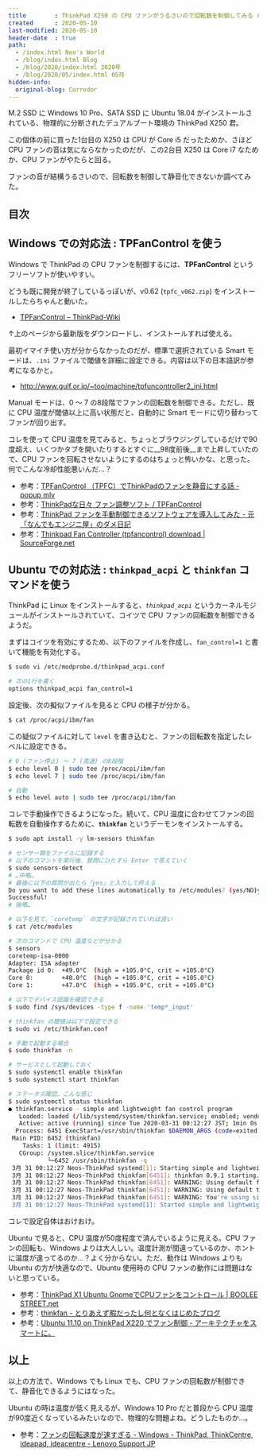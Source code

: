 ```yaml
---
title        : ThinkPad X250 の CPU ファンがうるさいので回転数を制御してみる (Windows・Ubuntu 両方)
created      : 2020-05-10
last-modified: 2020-05-10
header-date  : true
path:
  - /index.html Neo's World
  - /blog/index.html Blog
  - /blog/2020/index.html 2020年
  - /blog/2020/05/index.html 05月
hidden-info:
  original-blog: Corredor
---
```


M.2 SSD に Windows 10 Pro、SATA SSD に Ubuntu 18.04 がインストールされている、物理的に分断されたデュアルブート環境の ThinkPad X250 君。

この個体の前に買った1台目の X250 は CPU が Core i5 だったためか、さほど CPU ファンの音は気にならなかったのだが、この2台目 X250 は Core i7 なためか、CPU ファンがやたらと回る。

ファンの音が結構うるさいので、回転数を制御して静音化できないか調べてみた。

## 目次

## Windows での対応法 : TPFanControl を使う

Windows で ThinkPad の CPU ファンを制御するには、__TPFanControl__ というフリーソフトが使いやすい。

どうも既に開発が終了しているっぽいが、v0.62 (`tpfc_v062.zip`) をインストールしたらちゃんと動いた。

- [TPFanControl – ThinkPad-Wiki](https://thinkwiki.de/TPFanControl)

↑上のページから最新版をダウンロードし、インストールすれば使える。

最初イマイチ使い方が分からなかったのだが、標準で選択されている Smart モードは、`.ini` ファイルで閾値を詳細に設定できる。内容は以下の日本語訳が参考になるかと。

- <http://www.gulf.or.jp/~too/machine/tpfuncontroller2_ini.html>

Manual モードは、0 〜 7 の8段階でファンの回転数を制御できる。ただし、既に CPU 温度が閾値以上に高い状態だと、自動的に Smart モードに切り替わってファンが回り出す。

コレを使って CPU 温度を見てみると、ちょっとブラウジングしているだけで90度超え、いくつかタブを開いたりするとすぐに__98度前後__まで上昇していたので、CPU ファンを回転させないようにするのはちょっと怖いかな、と思った。何でこんな冷却性能悪いんだ…？

- 参考：[TPFanControl （TPFC）でThinkPadのファンを静音にする話 - popup mlv](https://popupmlv.hatenablog.com/entry/2018/11/14/123000)
- 参考：[ThinkPadな日々 ファン調整ソフト / TPFanControl](http://thinkpadlover.blog112.fc2.com/blog-entry-21.html)
- 参考：[ThinkPad ファンを手動制御できるソフトウェアを導入してみた - 元「なんでもエンジニ屋」のダメ日記](https://nasunoblog.blogspot.com/2012/03/thinkpad_21.html)
- 参考：[Thinkpad Fan Controller (tpfancontrol) download | SourceForge.net](https://sourceforge.net/projects/tp4xfancontrol/)

## Ubuntu での対応法 : `thinkpad_acpi` と `thinkfan` コマンドを使う

ThinkPad に Linux をインストールすると、*`thinkpad_acpi`* というカーネルモジュールがインストールされていて、コイツで CPU ファンの回転数を制御できるようだ。

まずはコイツを有効にするため、以下のファイルを作成し、`fan_control=1` と書いて機能を有効化する。

```bash
$ sudo vi /etc/modprobe.d/thinkpad_acpi.conf

# 次の1行を書く
options thinkpad_acpi fan_control=1
```

設定後、次の擬似ファイルを見ると CPU の様子が分かる。

```bash
$ cat /proc/acpi/ibm/fan
```

この疑似ファイルに対して `level` を書き込むと、ファンの回転数を指定したレベルに設定できる。

```bash
# 0 (ファン停止) 〜 7 (高速) の8段階
$ echo level 0 | sudo tee /proc/acpi/ibm/fan
$ echo level 7 | sudo tee /proc/acpi/ibm/fan

# 自動
$ echo level auto | sudo tee /proc/acpi/ibm/fan
```

コレで手動操作できるようになった。続いて、CPU 温度に合わせてファンの回転数を自動操作するために、__`thinkfan`__ というデーモンをインストールする。

```bash
$ sudo apt install -y lm-sensors thinkfan

# センサー類をファイルに記録する
# 以下のコマンドを実行後、質問にひたすら Enter で答えていく
$ sudo sensors-detect
# …中略…
# 最後に以下の質問が出たら「yes」と入力して終える
Do you want to add these lines automatically to /etc/modules? (yes/NO)yes
Successful!
# 後略…

# 以下を見て、`coretemp` の文字が記録されていれば良い
$ cat /etc/modules

# 次のコマンドで CPU 温度などが分かる
$ sensors
coretemp-isa-0000
Adapter: ISA adapter
Package id 0:  +49.0°C  (high = +105.0°C, crit = +105.0°C)
Core 0:        +48.0°C  (high = +105.0°C, crit = +105.0°C)
Core 1:        +47.0°C  (high = +105.0°C, crit = +105.0°C)

# 以下でデバイス認識を確認できる
$ sudo find /sys/devices -type f -name 'temp*_input'

# thinkfan の閾値は以下で設定できる
$ sudo vi /etc/thinkfan.conf

# 手動で起動する場合
$ sudo thinkfan -n

# サービスとして起動しておく
$ sudo systemctl enable thinkfan
$ sudo systemctl start thinkfan

# ステータス確認。こんな感じ
$ sudo systemctl status thinkfan
● thinkfan.service - simple and lightweight fan control program
   Loaded: loaded (/lib/systemd/system/thinkfan.service; enabled; vendor preset: enabled)
   Active: active (running) since Tue 2020-03-31 00:12:27 JST; 1min 0s ago
  Process: 6451 ExecStart=/usr/sbin/thinkfan $DAEMON_ARGS (code=exited, status=0/SUCCESS)
 Main PID: 6452 (thinkfan)
    Tasks: 1 (limit: 4915)
   CGroup: /system.slice/thinkfan.service
           └─6452 /usr/sbin/thinkfan -q
 3月 31 00:12:27 Neos-ThinkPad systemd[1]: Starting simple and lightweight fan control program...
 3月 31 00:12:27 Neos-ThinkPad thinkfan[6451]: thinkfan 0.9.1 starting...
 3月 31 00:12:27 Neos-ThinkPad thinkfan[6451]: WARNING: Using default fan control in /proc/acpi/ibm/fan.
 3月 31 00:12:27 Neos-ThinkPad thinkfan[6451]: WARNING: Using default temperature inputs in /proc/acpi/ibm/thermal.
 3月 31 00:12:27 Neos-ThinkPad thinkfan[6451]: WARNING: You're using simple temperature limits without correction values, and your fan will only start at 55 °C. This can be dangerous for your hard drive.
 3月 31 00:12:27 Neos-ThinkPad systemd[1]: Started simple and lightweight fan control program.
```

コレで設定自体はおけおけ。

Ubuntu で見ると、CPU 温度が50度程度で済んでいるように見える。CPU ファンの回転も、Windows よりは大人しい。温度計測が間違っているのか、ホントに温度が違ってるのか…？よく分からない。ただ、動作は Windows よりも Ubuntu の方が快適なので、Ubuntu 使用時の CPU ファンの動作には問題はないと思っている。

- 参考：[ThinkPad X1 Ubuntu GnomeでCPUファンをコントロール | BOOLEE STREET.net](https://booleestreet.net/archives/11263)
- 参考：[thinkfan - とりあえず暇だったし何となくはじめたブログ](https://khiker.hatenablog.jp/entry/20130329/thinkfan)
- 参考：[Ubuntu 11.10 on ThinkPad X220 でファン制御 - アーキテクチャをスマートに。](http://architect-wat.hatenablog.jp/entry/20120102/1327752731)

## 以上

以上の方法で、Windows でも Linux でも、CPU ファンの回転数が制御できて、静音化できるようにはなった。

Ubuntu の時は温度が低く見えるが、Windows 10 Pro だと普段から CPU 温度が90度近くなっているみたいなので、物理的な問題よね。どうしたものか…。

- 参考：[ファンの回転速度が速すぎる - Windows - ThinkPad, ThinkCentre, ideapad, ideacentre - Lenovo Support JP](https://support.lenovo.com/jp/ja/solutions/ht077046)

